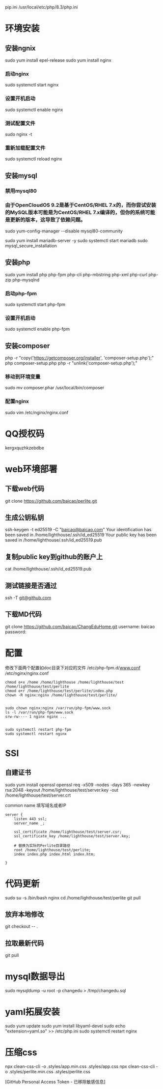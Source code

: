 

pip.ini
/usr/local/etc/php/8.3/php.ini



# 环境安装
## 安装ngnix
sudo yum install epel-release
sudo yum install nginx
### 启动nginx
sudo systemctl start nginx
### 设置开机启动
sudo systemctl enable nginx
### 测试配置文件
sudo nginx -t
### 重新加载配置文件
sudo systemctl reload nginx

## 安装mysql
### 禁用mysql80
### 由于OpenCloudOS 9.2是基于CentOS/RHEL 7.x的，而你尝试安装的MySQL版本可能是为CentOS/RHEL 7.x编译的，但你的系统可能是更新的版本，这导致了依赖问题。
sudo yum-config-manager --disable mysql80-community

sudo yum install mariadb-server -y
sudo systemctl start mariadb
sudo mysql_secure_installation


## 安装php
sudo yum install php php-fpm php-cli php-mbstring php-xml php-curl php-zip php-mysqlnd
### 启动php-fpm
sudo systemctl start php-fpm
### 设置开机启动
sudo systemctl enable php-fpm

## 安装composer
php -r "copy('https://getcomposer.org/installer', 'composer-setup.php');"
php composer-setup.php
php -r "unlink('composer-setup.php');"
### 移动到环境变量
sudo mv composer.phar /usr/local/bin/composer

### 配置nginx
sudo vim /etc/nginx/nginx.conf



# QQ授权码
kergxquzhkzebdbe

# web环境部署
## 下载web代码
git clone https://github.com/baicao/perlite.git

## 生成公钥私钥
ssh-keygen -t ed25519 -C "baicao@baicao.com"
Your identification has been saved in /home/lighthouse/.ssh/id_ed25519
Your public key has been saved in /home/lighthouse/.ssh/id_ed25519.pub

## 复制public key到github的账户上
cat /home/lighthouse/.ssh/id_ed25519.pub

## 测试链接是否通过
ssh -T git@github.com

## 下载MD代码
git clone https://github.com/baicao/ChangEduHome.git
username: baicao
password: 


# 配置
修改下面两个配置如doc目录下对应的文件
/etc/php-fpm.d/www.conf
/etc/nginx/nginx.conf 

```shell
chmod o+x /home /home/lighthouse /home/lighthouse/test /home/lighthouse/test/perlite
chmod o+r /home/lighthouse/test/perlite/index.php
chown -R nginx:nginx /home/lighthouse/test/perlite/


sudo chown nginx:nginx /var/run/php-fpm/www.sock
ls -l /var/run/php-fpm/www.sock
srw-rw---- 1 nginx nginx ...


sudo systemctl restart php-fpm
sudo systemctl restart nginx

```

# SSl
## 自建证书
sudo yum install openssl
openssl req -x509 -nodes -days 365 -newkey rsa:2048 -keyout /home/lighthouse/test/server.key -out /home/lighthouse/test/server.crt

common name 填写域名或者IP
```
server {
    listen 443 ssl;
    server_name _;

    ssl_certificate /home/lighthouse/test/server.csr;
    ssl_certificate_key /home/lighthouse/test/server.key;

    # 替换为实际的Perlite目录路径
    root /home/lighthouse/test/perlite;  
    index index.php index.html index.htm;

}
```

# 代码更新
sudo su -s /bin/bash nginx
cd /home/lighthouse/test/perlite
git pull
## 放弃本地修改
git checkout -- .
## 拉取最新代码
git pull



# mysql数据导出
sudo mysqldump -u root -p changedu > /tmp/changedu.sql

# yaml拓展安装
sudo yum update
sudo yum install libyaml-devel
sudo echo "extension=yaml.so" >> /etc/php.ini
sudo systemctl restart nginx

# 压缩css
npx clean-css-cli -o .styles/app.min.css .styles/app.css
npx clean-css-cli -o .styles/perlite.min.css .styles/perlite.css



[GitHub Personal Access Token - 已移除敏感信息]